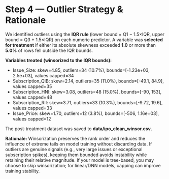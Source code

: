 # Step 4 — Outlier Strategy & Rationale

We identified outliers using the **IQR rule** (lower bound = Q1 − 1.5×IQR, upper bound = Q3 + 1.5×IQR) on each numeric predictor. A variable was **selected for treatment** if either its absolute skewness exceeded **1.0** or more than **5.0%** of rows fell outside the IQR bounds.

**Variables treated (winsorized to the IQR bounds):**
- Issue_Size: skew=4.85, outliers=34 (10.7%), bounds=[-1.23e+03, 2.5e+03], values capped=34
- Subscription_QIB: skew=2.14, outliers=35 (11.0%), bounds=[-49.1, 84.9], values capped=35
- Subscription_HNI: skew=3.08, outliers=48 (15.0%), bounds=[-90, 153], values capped=48
- Subscription_RII: skew=3.71, outliers=33 (10.3%), bounds=[-9.72, 19.6], values capped=33
- Issue_Price: skew=1.70, outliers=12 (3.8%), bounds=[-506, 1.16e+03], values capped=12

The post-treatment dataset was saved to **data/ipo_clean_winsor.csv**.

**Rationale:** Winsorization preserves the rank order and reduces the influence of extreme tails on model training without discarding data. If outliers are genuine signals (e.g., very large issues or exceptional subscription spikes), keeping them bounded avoids instability while retaining their relative magnitude. If your model is tree-based, you may choose to skip winsorization; for linear/DNN models, capping can improve training stability.